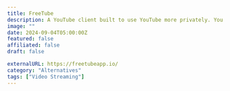 ```yaml
---
title: FreeTube
description: A YouTube client built to use YouTube more privately. You can enjoy your favorite content and creators without your habits being tracked.
image: ""
date: 2024-09-04T05:00:00Z
featured: false
affiliated: false
draft: false

externalURL: https://freetubeapp.io/
category: "Alternatives"
tags: ["Video Streaming"]
---
```

